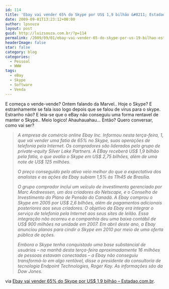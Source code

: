 ```yaml
---
id: 114
title: 'Ebay vai vender 65% do Skype por US$ 1,9 bilhão &#8211; Estadao.com.br'
date: 2009-09-01T13:23:12+00:00
author: lpsouza
layout: post
guid: http://luizsouza.com.br/?p=114
permalink: /2009/09/01/ebay-vai-vender-65-do-skype-por-us-19-bilhao-estadao-com-br/
headerImage: false
star: false
category: blog
categories:
  - Pessoal
  - WWW
tags:
  - eBay
  - Skype
  - Software
  - Venda
---
```

E começa o vende-vende? Ontem falando da Marvel.. Hoje o Skype? E estranhamente se fala isso logo depois que se falou de vírus para o skype. Estranho não? E leia-se que o eBay não conseguiu uma forma rentavel de manter o Skype.. Meio logico! Ahauhauahau&#8230; Então? Quero conversar, como vai ser?

> _A empresa de comércio online Ebay Inc. Informou nesta terça-feira, 1, que vai vender uma fatia de 65% no Skype, suas operações de telefonia pela Internet. Os compradores são liderados pelo grupo de private-equity Silver Lake Partners. A EBay receberá US$ 1,9 bilhão pela fatia, o que avalia o Skype em US$ 2,75 bilhões, além de uma note de US$ 125 milhões._
> 
> _O preço conseguido pelo ativo veio melhor do que a expectativa dos analistas e as ações da Ebay subiam 1,5% às 11h45 de Brasília._
> 
> _O grupo comprador inclui um veículo de investimento gerenciado por Marc Andreessen, um dos criadores do Netscape, e o Conselho de Investimento do Plano de Pensão do Canadá. A Ebay comprou o Skype em 2005 por US$ 2,6 bilhões, além de pagamentos adicionais posteriores aos seus criadores. O objetivo da Ebay era integrar o serviço de telefonia pela Internet aos seus sites de leilão. Essa integração não ocorreu e a companhia deu uma baixa contábil de US$ 900 milhões na unidade em 2007. Em abril deste ano, a Ebay anunciou planos para cindir o Skype em 2010 por meio de uma oferta pública de ações._
> 
> _Embora o Skype tenha conquistado uma base substancial de usuários &#8211; na manhã desta terça-feira aproximadamente 16 milhões de pessoas estavam conectadas &#8211; a Ebay não conseguiu transformá-lo em algo rentável, disse o presidente da consultoria de tecnologia Endpoint Technologies, Roger Kay. As informações são da Dow Jones._

via [Ebay vai vender 65% do Skype por US$ 1,9 bilhão &#8211; Estadao.com.br](http://www.estadao.com.br/noticias/economia,ebay-vai-vender-65-do-skype-por-us-19-bilhao,427945,0.htm).